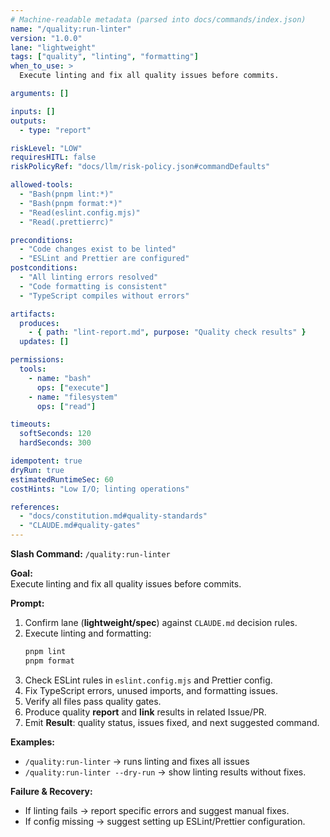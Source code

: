 ```yaml
---
# Machine-readable metadata (parsed into docs/commands/index.json)
name: "/quality:run-linter"
version: "1.0.0"
lane: "lightweight"
tags: ["quality", "linting", "formatting"]
when_to_use: >
  Execute linting and fix all quality issues before commits.

arguments: []

inputs: []
outputs:
  - type: "report"

riskLevel: "LOW"
requiresHITL: false
riskPolicyRef: "docs/llm/risk-policy.json#commandDefaults"

allowed-tools:
  - "Bash(pnpm lint:*)"
  - "Bash(pnpm format:*)"
  - "Read(eslint.config.mjs)"
  - "Read(.prettierrc)"

preconditions:
  - "Code changes exist to be linted"
  - "ESLint and Prettier are configured"
postconditions:
  - "All linting errors resolved"
  - "Code formatting is consistent"
  - "TypeScript compiles without errors"

artifacts:
  produces:
    - { path: "lint-report.md", purpose: "Quality check results" }
  updates: []

permissions:
  tools:
    - name: "bash"
      ops: ["execute"]
    - name: "filesystem"
      ops: ["read"]

timeouts:
  softSeconds: 120
  hardSeconds: 300

idempotent: true
dryRun: true
estimatedRuntimeSec: 60
costHints: "Low I/O; linting operations"

references:
  - "docs/constitution.md#quality-standards"
  - "CLAUDE.md#quality-gates"
---
```


**Slash Command:** `/quality:run-linter`

**Goal:**  
Execute linting and fix all quality issues before commits.

**Prompt:**  
1) Confirm lane (**lightweight/spec**) against `CLAUDE.md` decision rules.  
2) Execute linting and formatting:
   ```bash
   pnpm lint
   pnpm format
   ```
3) Check ESLint rules in `eslint.config.mjs` and Prettier config.
4) Fix TypeScript errors, unused imports, and formatting issues.
5) Verify all files pass quality gates.
6) Produce quality **report** and **link** results in related Issue/PR.
7) Emit **Result**: quality status, issues fixed, and next suggested command.

**Examples:**  
- `/quality:run-linter` → runs linting and fixes all issues
- `/quality:run-linter --dry-run` → show linting results without fixes.

**Failure & Recovery:**  
- If linting fails → report specific errors and suggest manual fixes.
- If config missing → suggest setting up ESLint/Prettier configuration.
